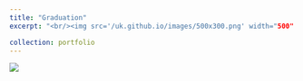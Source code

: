 ```yaml
---
title: "Graduation"
excerpt: "<br/><img src='/uk.github.io/images/500x300.png' width="500" height="750">"

collection: portfolio
---
```

<img src='/uk.github.io/images/IMG_2189.JPG'>

